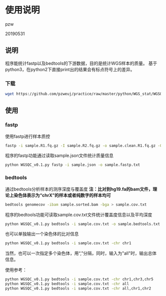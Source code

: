 # 使用说明

pzw

20190531

## 说明
程序能统计fastp以及bedtools的下游数据，目的是统计WGS样本的质量。
基于python3，在python2下直接print出的结果会有标点符号上的差异。

### 下载
```bash
wget https://github.com/pzweuj/practice/raw/master/python/WGS_stat/WGSQC/WGSQC.zip
```


## 使用
### fastp
使用fastp进行样本质控
```bash
fastp -i sample.R1.fq.gz -I sample.R2.fq.gz -o sample.clean.R1.fq.gz -O sample.R2.fq.gz -w 8 -j sample.json -h sample.html
```

程序的fastp功能通过读取sample.json文件统计质量信息
```bash
python WGSQC_v0.1.py fastp -i sample.json -o sample.fastp.txt
```


### bedtools
通过bedtools分析样本的测序深度与覆盖度
**注：比对到hg19.fa的bam文件，理论上染色体表示为“chrX”的样本或者纯数字的样本均可**
```bash
bedtools genomecov -ibam sample.sorted.bam -bga > sample.cov.txt
```

程序的bedtools功能可读取sample.cov.txt文件统计覆盖度信息以及平均深度
```bash
python WGSQC_v0.1.py bedtools -i sample.cov.txt -o sample.bedtools.txt
```

也可以单独输出一个染色体的比对信息
```bash
python WGSQC_v0.1.py bedtools -i sample.cov.txt -chr chr1
```

当然，也可以一次指定多个染色体，用“,”分隔，同时，输入为"all"时，输出总体信息。

使用参考：
```bash
python WGSQC_v0.1.py bedtools -i sample.cov.txt -chr chr1,chr3,chr5
python WGSQC_v0.1.py bedtools -i sample.cov.txt -chr all
python WGSQC_v0.1.py bedtools -i sample.cov.txt -chr all,chr1,chr2
```
